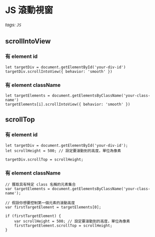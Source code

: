 # JS 滾動視窗

###### tags: `JS`

##  scrollIntoView

### 有 element id

```javascript=
let targetDiv = document.getElementById('your-div-id')
targetDiv.scrollIntoView({ behavior: 'smooth' })
```

### 有 element className
```javascript=
let targetElements = document.getElementsByClassName('your-class-name')
targetElements[i].scrollIntoView({ behavior: 'smooth' })
```

## scrollTop

### 有 element id

```javascript=
let targetDiv = document.getElementById('your-div-id');
let scrollHeight = 500; // 設定要滾動到的高度，單位為像素

targetDiv.scrollTop = scrollHeight;
```

### 有 element className
```javascript=
// 獲取具有特定 class 名稱的元素集合
var targetElements = document.getElementsByClassName('your-class-name');

// 假設你想要控制第一個元素的滾動高度
var firstTargetElement = targetElements[0];

if (firstTargetElement) {
    var scrollHeight = 500; // 設定要滾動到的高度，單位為像素
    firstTargetElement.scrollTop = scrollHeight;
}

```

